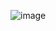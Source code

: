 ![image](https://postfiles.pstatic.net/MjAyMDExMDJfMTI5/MDAxNjA0Mjk4NjA5MTcw.bnGgeAJThbV4psRRRRMYMrsXNV4I65qtttGxWBDnU8Ug.Gdpx7yEB5r8KR5BIXzL2nYDX5xCH02V6yZgFAJw3UHsg.JPEG.wisconsin_edu/5.jpg?type=w773)
